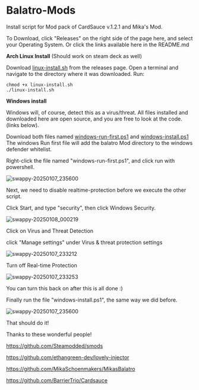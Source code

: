 # Balatro-Mods
Install script for Mod pack of CardSauce v.1.2.1 and Mika's Mod. 

To Download, click "Releases" on the right side of the page here, and select your Operating System.
Or click the links available here in the README.md

<b>Arch Linux Install</b> (Should work on steam deck as well)

Download [linux-install.sh](https://github.com/gutter-onion/Balatro-Mods/releases/download/mods/linux-install.sh) from the releases page. Open a terminal and navigate to
the directory where it was downloaded. 
Run:
```
chmod +x linux-install.sh
./linux-install.sh

```

<b>Windows install</b>

Windows will, of course, detect this as a virus/threat.
All files installed and downloaded here are open source, and you are free to
look at the code. (links below).


Download both files named [windows-run-first.ps1](https://github.com/gutter-onion/Balatro-Mods/releases/download/mods/windows-run-first.ps1) and [windows-install.ps1](https://github.com/gutter-onion/Balatro-Mods/releases/download/mods/windows-install.ps1)
The windows Run first file will add the balatro Mod directory to the windows defender whitelist.

Right-click the file named "windows-run-first.ps1", and click run with powershell.

![swappy-20250107_235600](https://github.com/user-attachments/assets/95aa4b78-d394-4365-8961-9b80e4dd13d0)

Next, we need to disable realtime-protection before we execute the other script.

Click Start, and type "security", then click Windows Security.

![swappy-20250108_000219](https://github.com/user-attachments/assets/b373f797-8f59-4433-9e06-0afc2ec123f4)

Click on Virus and Threat Detection

click "Manage settings" under Virus & threat protection settings

![swappy-20250107_233212](https://github.com/user-attachments/assets/c258cded-be78-4147-ad4a-99b7f62ca9a2)

Turn off Real-time Protection

![swappy-20250107_233253](https://github.com/user-attachments/assets/6781a1db-707c-4b26-9e13-4f1410378a03)

You can turn this back on after this is all done :) 

Finally run the file "windows-install.ps1", the same way we did before.

![swappy-20250107_235600](https://github.com/user-attachments/assets/1cce7d58-82de-486e-bdf6-c08fe9e4833e)

That should do it!

 
Thanks to these wonderful people!


https://github.com/Steamodded/smods

https://github.com/ethangreen-dev/lovely-injector

https://github.com/MikaSchoenmakers/MikasBalatro

https://github.com/BarrierTrio/Cardsauce




